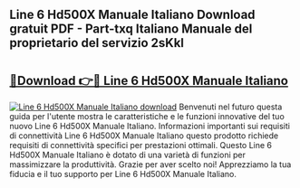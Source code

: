 ## Line 6 Hd500X Manuale Italiano Download gratuit PDF - Part-txq Italiano Manuale del proprietario del servizio 2sKkl

# <h2><a href="http://dfdzmb.blite.top/?on=Line+6+Hd500X+Manuale+Italiano">🔗Download 👉🔴 Line 6 Hd500X Manuale Italiano</a></h2>

[![Line 6 Hd500X Manuale Italiano download](https://i.imgur.com/lujVjoI.png)](http://dfdzmb.blite.top/?on=Line+6+Hd500X+Manuale+Italiano)
Benvenuti nel futuro questa guida per l'utente mostra le caratteristiche e le funzioni innovative del tuo nuovo Line 6 Hd500X Manuale Italiano. Informazioni importanti sui requisiti di connettività Line 6 Hd500X Manuale Italiano questo prodotto richiede requisiti di connettività specifici per prestazioni ottimali. Questo Line 6 Hd500X Manuale Italiano è dotato di una varietà di funzioni per massimizzare la produttività. Grazie per aver scelto noi! Apprezziamo la tua fiducia e il tuo supporto per Line 6 Hd500X Manuale Italiano.
